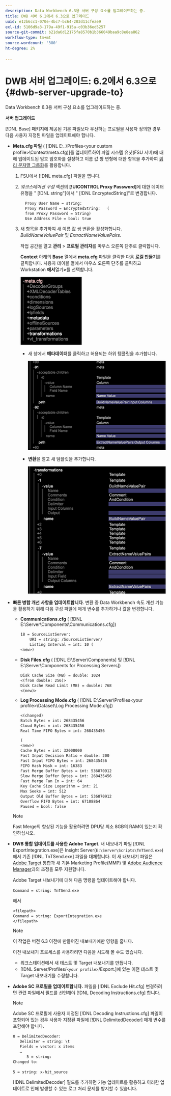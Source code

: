 ```yaml
---
description: Data Workbench 6.3용 서버 구성 요소를 업그레이드하는 중.
title: DWB 서버 6.2에서 6.3으로 업그레이드
uuid: e12b6cc1-070e-4bc7-bc64-203d11cfeae9
exl-id: 5106d9a3-179a-49f1-915a-c03b36ed5257
source-git-commit: b21da6d12175fa8570b1b366049baa9c8e8ea862
workflow-type: tm+mt
source-wordcount: '380'
ht-degree: 2%

---
```


# DWB 서버 업그레이드: 6.2에서 6.3으로{#dwb-server-upgrade-to}

Data Workbench 6.3용 서버 구성 요소를 업그레이드하는 중.

**서버 업그레이드**

[!DNL Base] 패키지에 제공된 기본 파일보다 우선하는 프로필을 사용자 정의한 경우 다음 사용자 지정된 파일을 업데이트해야 합니다.

* **Meta.cfg 파일** (  [!DNL E:\..\Profiles\<your custom profile>\Context\meta.cfg)]를 업데이트하여 파일 시스템 유닛(FSU 서버)에 대해 업데이트된 암호 암호화를 설정하고 이름 값 쌍 변형에 대한 항목을 추가하여  [쿼리 문자열 그룹화](../../../../home/c-inst-svr/c-upgrd-uninst-sftwr/c-upgrd-sftwr/c-6-2-to-6-3-upgrade.md#concept-42f74911b5714219a359b719badac8e0)를 활용합니다.

   1. FSU에서 [!DNL meta.cfg] 파일을 엽니다.
   1. *워크스테이션 구성* 섹션의 **[!UICONTROL Proxy Password]**&#x200B;에 대한 데이터 유형을 &quot; [!DNL string"]에서 &quot; [!DNL EncryptedString]&quot;로 변경합니다.

      ```
        Proxy User Name = string:
        Proxy Password = EncryptedString:   (
        from Proxy Password = String)
        Use Address File = bool: true
      ```

   1. 새 항목을 추가하여 새 이름 값 쌍 변환을 활성화합니다. *BuildNameValuePair* 및 *ExtractNameValuePairs*.

      작업 공간을 열고 **관리** > **프로필 관리자**&#x200B;를 마우스 오른쪽 단추로 클릭합니다.

      **Context** 아래의 **Base** 열에서 **meta.cfg** 파일을 클릭한 다음 **로컬 만들기**&#x200B;를 클릭합니다. 사용자 테이블 열에서 마우스 오른쪽 단추를 클릭하고 Workstation **에서**&#x200B;열기&#x200B;**>**&#x200B;를 선택합니다.

      ![](assets/meta_cfg.png)

      * 새 창에서 **메타데이터**&#x200B;를 클릭하고 허용되는 하위 템플릿을 추가합니다.

         ![](assets/meta_cfg_child.png)

      * **변환**&#x200B;을 열고 새 템플릿을 추가합니다.

         ![](assets/meta_cfg_template.png)

* **빠른 병합 개선 사항을 업데이트합니다**. 변환 중 Data Workbench 속도 개선 기능을 활용하기 위해 다음 구성 파일에 매개 변수를 추가하거나 값을 변경합니다.

   * **Communications.cfg** (  [!DNL E:\Server\Components\Communications.cfg])

      ```
      18 = SourceListServer:
          URI = string: /SourceListServer/
          Listing Interval = int: 10 (
      <new>)
      ```

   * **Disk Files.cfg** ( [!DNL E:\Server\Components] 및  [!DNL E:\Server\Components for Processing Servers])

      ```
      Disk Cache Size (MB) = double: 1024
      <(from double: 256)>
      Disk Cache Read Limit (MB) = double: 768
      <(new)>
      ```

   * **Log Processing Mode.cfg** ( [!DNL E:\Server\Profiles\<your profile>\Dataset\Log Processing Mode.cfg])

      ```
      <(changed)
      Batch Bytes = int: 268435456
      Cloud Bytes = int: 268435456
      Real Time FIFO Bytes = int: 268435456
      ```

      ```
      (
      <new>)
      Cache Bytes = int: 32000000
      Fast Input Decision Ratio = double: 200
      Fast Input FIFO Bytes = int: 268435456
      FIFO Hash Mask = int: 16383
      Fast Merge Buffer Bytes = int: 536870912
      Slow Merge Buffer Bytes = int: 268435456
      Fast Merge Fan In = int: 64
      Key Cache Size Logarithm = int: 21
      Max Seeks = int: 512
      Output Old Buffer Bytes = int: 536870912
      Overflow FIFO Bytes = int: 67108864
      Paused = bool: false
      ```
   >[!NOTE]
   >
   >Fast Merge의 향상된 기능을 활용하려면 DPU당 최소 8GB의 RAM이 있는지 확인하십시오.

* **DWB 통합 업데이트를 사용한 Adobe Target**. 새 내보내기 파일 [!DNL ExportIntegration.exe]은 Insight Server(`E:\Server\Scripts\TnTSend.exe`)에서 기존 [!DNL TnTSend.exe] 파일을 대체합니다. 이 새 내보내기 파일은 [Adobe Target](https://www.adobe.com/marketing/target.html) 통합과 새 기본 Marketing Profile(MMP) 및 [Adobe Audience Manager](https://www.adobe.com/analytics/audience-manager.html)과의 조정을 모두 지원합니다.

   Adobe Target 내보내기에 대해 다음 명령을 업데이트해야 합니다.

   `Command = string: TnTSend.exe`

   에서

   ```
   <filepath>
   Command = string: ExportIntegration.exe
   </filepath>
   ```

   >[!NOTE]
   >
   >이 작업은 버전 6.3 이전에 만들어진 내보내기에만 영향을 줍니다.

   이전 내보내기 프로세스를 사용하려면 다음을 시도해 볼 수도 있습니다.

   * 워크스테이션에서 새 테스트 및 Target 내보내기를 만듭니다.
   * [!DNL Server/Profiles/`<your profile>`/Export.]에 있는 이전 테스트 및 Target 내보내기를 수정합니다.

* **Adobe SC 프로필을 업데이트합니다.** 파일을  [!DNL Exclude Hit.cfg] 변경하려면 관련 파일에서 필드를 선언해야  [!DNL Decoding Instructions.cfg] 합니다.

   >[!NOTE]
   >
   >Adobe SC 프로필에 사용자 지정된 [!DNL Decoding Instructions.cfg] 파일이 포함되어 있는 경우 사용자 지정된 파일에 [!DNL DelimitedDecoder] 매개 변수를 포함해야 합니다.

   ```
   0 = DelimitedDecoder:
      Delimiter = string: \t
      Fields = vector: x items
      …
         5 = string:
   Changed to:
   
   5 = string: x-hit_source
   ```

   [!DNL DelimitedDecoder] 필드를 추가하면 기능 업데이트를 활용하고 이러한 업데이트로 인해 발생할 수 있는 로그 처리 문제를 방지할 수 있습니다.
